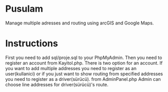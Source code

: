 # Pusulam
Manage multiple adresses and routing using arcGIS and Google Maps.

# Instructions

First you need to add sql/proje.sql to your PhpMyAdmin. Then you need to register an account from Kayitol.php. There is two option for an account. If you want to add multiple addresses you need to register as an user(kullanici) or if you just want to show routing from specified addresses you need to register as a driver(sürücü). from AdminPanel.php Admin can choose line addresses for driver(sürücü)'s route. 

